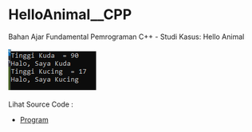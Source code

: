 # HelloAnimal__CPP
Bahan Ajar Fundamental Pemrograman C++ - Studi Kasus: Hello Animal<br><br>
<img src="https://github.com/RizkyKhapidsyah/HelloAnimal__CPP/blob/master/Result/001.PNG"><br><br>
Lihat Source Code : <br>
- <a href="https://github.com/RizkyKhapidsyah/HelloAnimal__CPP/blob/master/Source.cpp">Program</a>

